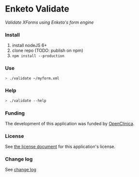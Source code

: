 Enketo Validate 
==============

_Validate XForms using Enketo's form engine_

### Install

1. install nodeJS 6+
2. clone repo (TODO: publish on npm)
3. `npm install --production`


### Use

```bash
> ./validate ~/myform.xml
```

### Help
```bash
> ./validate --help
```

### Funding

The development of this application was funded by [OpenClinica](https://openclinica.com). 

### License

See [the license document](LICENSE) for this application's license.

### Change log

See [change log](./CHANGELOG.md)
